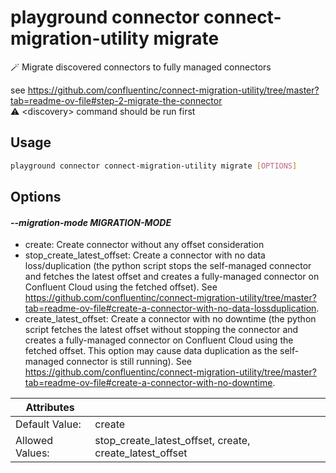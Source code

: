 # playground connector connect-migration-utility migrate

🪄 Migrate discovered connectors to fully managed connectors  
  
  see https://github.com/confluentinc/connect-migration-utility/tree/master?tab=readme-ov-file#step-2-migrate-the-connector  
  ⚠️ \<discovery\> command should be run first  


## Usage

```bash
playground connector connect-migration-utility migrate [OPTIONS]
```

## Options

#### *--migration-mode MIGRATION-MODE*

- create: Create connector without any offset consideration  
- stop_create_latest_offset: Create a connector with no data loss/duplication (the python script stops the self-managed connector and fetches the latest offset and creates a fully-managed connector on Confluent Cloud using the fetched offset). See https://github.com/confluentinc/connect-migration-utility/tree/master?tab=readme-ov-file#create-a-connector-with-no-data-lossduplication.  
- create_latest_offset: Create a connector with no downtime (the python script fetches the latest offset without stopping the connector and creates a fully-managed connector on Confluent Cloud using the fetched offset. This option may cause data duplication as the self-managed connector is still running). See https://github.com/confluentinc/connect-migration-utility/tree/master?tab=readme-ov-file#create-a-connector-with-no-downtime.

| Attributes      | &nbsp;
|-----------------|-------------
| Default Value:  | create
| Allowed Values: | stop_create_latest_offset, create, create_latest_offset


